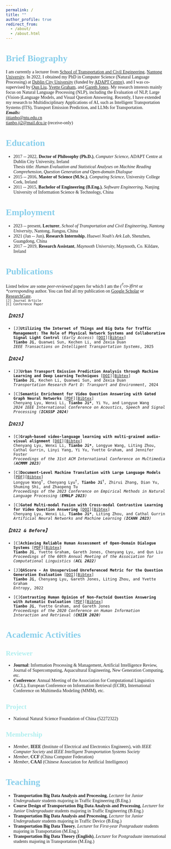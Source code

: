 ```yaml
---
permalink: /
title: ""
author_profile: true
redirect_from: 
  - /about/
  - /about.html
---
```

<style>
body {
  font-family: "Times New Roman", Times, serif;
}
h1 {
  color: #87CEEB
}
h2 {
  color: #AFEEEE
}
p {
  font-size: 14px
}
li {
  font-size: 14px
}
</style>

# Brief Biography
I am currently a lecturer from [School of Transportation and Civil Engineering](https://jttm.ntu.edu.cn/), [Nantong University](https://www.ntu.edu.cn/). In 2022, I obtained my PhD in Computer Science (Natural Language Processing) at [Dublin City University](https://www.dcu.ie/) (funded by [ADAPT Centre](https://www.adaptcentre.ie/)), and I was co-supervised by [Qun Liu](https://liuquncn.github.io/index_en.html), [Yvette Graham](https://www.tcd.ie/scss/people/academic-staff/ygraham/), and [Gareth Jones](https://www.dcu.ie/computing/people/gareth-jones). My research interests mainly focus on Natural Language Processing (NLP), including the Evaluation of NLP, Large (Vision-)Language Models, and Visual Question Answering. Recently, I have extended my research to Multidisciplinary Applications of AI, such as Intelligent Transportation Systems (ITS), Transport Emission Prediction, and LLMs for Transportation.  
***Emails:***  
jitianbo@ntu.edu.cn  
tianbo.ji2@mail.dcu.ie (receive-only)


# Education

* 2017 -- 2022, **Doctor of Philosophy (Ph.D.)**, *Computer Science*, ADAPT Centre at Dublin City University, Ireland  
Thesis title: *Human Evaluation and Statistical Analyses on Machine Reading Comprehension, Question Generation and Open-domain Dialogue*
* 2015 -- 2016, **Master of Science (M.Sc.)**, *Computing Science*, University College Cork, Ireland  
* 2011 -- 2015, **Bachelor of Engineering (B.Eng.)**, *Software Engineering*, Nanjing University of Information Science & Technology, China

# Employment

* 2023 -- present, **Lecturer**, *School of Transportation and Civil Engineering, Nantong University*, Nantong, Jiangsu, China
* 2021 (Jan -- Jun), **Research Internship**, *Huawei Noah's Ark Lab*, Shenzhen, Guangdong, China
* 2017 -- 2019, **Research Assistant**, *Maynooth University*, Maynooth, Co. Kildare, Ireland


# Publications

Listed below are some *peer-reviewed* papers for which I am the *(<sup>†</sup>co-)first* or *\*corresponding* author. You can find all my publication on [Google Scholar](https://scholar.google.com/citations?user=mLc1OxUAAAAJ&hl=en) or [ResearchGate](https://www.researchgate.net/profile/Tianbo-Ji).   
<span style="font-family: Consolas, monospace;"><sub><small>[J] Journal Article</small></sub>  
<sub><small>[C] Conference Paper</small></sub>
</span>

<!-- * [J]**3D Scene Graph Guesswork as a Heuristic Awareness for Embodied Zero-shot Object Navigation with Large Language Models** [[DOI](https://doi.org/)][[Bibtex](/publications/bibtex/tpami2026.bib)]   
**Tianbo Ji**, \*    
*IEEE Transactions on Pattern Analysis and Machine Intelligence*, 2026 -->

<!-- * [J]**Adaptive traffic signal control for energy efficiency using deep learning and consumer electronics**   [[DOI](https://doi.org/)][[Bibtex](/publications/bibtex/tce2025.bib)]   
**Tianbo Ji**, Peng Cheng, Kechen Li, Zhichao Cao, Zexia Duan\*, and Chenyang Lyu  
*IEEE Transactions on Consumer Electronics*, 2025 -->

<!-- * [J]**A Triple Multi-Modal Network Based on Generative Model for Traffic Accident Detection**   [[DOI](https://doi.org/)][[Bibtex](/publications/bibtex/)]   
**Tianbo Ji**, and Mi Li   
*IEEE Transactions on Intelligent Transportation Systems*, 2025 -->

<!-- * [J]**AI-powered traffic signal optimization for reducing both accident risks and vehicle idling emissions: A case study of monsoon-affected Asian cities**   [[DOI](https://doi.org/)][[Bibtex](/publications/bibtex/)]   
**Tianbo Ji**, Xuanhua Yin, Tianpei Tang, Zexia Duan, and Chenyang Lyu      
*IEEE Transactions on Intelligent Transportation Systems*, 2025 -->

<!-- * [J]**Social Implications of AI-Driven Traffic Management Systems**   [[DOI](https://doi.org/)][[Bibtex](/publications/bibtex/)]   
**Tianbo Ji**, Peng Cheng, Xuanhua Yin, Kechen Li, Zexia Duan, Tianpei Tang, Liting Zhou, and Chenyang Lyu      
*Sustainable Cities and Society*, 2025 -->

<!-- * [J]**A Framework for Explainable Toxic Language Detection in Online Game Conversations via Distilling GPT-4**  [[DOI](https://doi.org/)][[Bibtex](/publications/bibtex/.bib)]   
**Tianbo Ji**, Ali Ala, Quanwei Sun, Kechen Li, Zongshan Wang, and Seyedali Mirjalili   
*IEEE Transactions on Affective Computing*, 2026 -->

<!-- * [J]**Assessing the Impact of Super Typhoon on Terrestrial Ecosystems in Eastern Coastal China: A Case Study of Typhoon Lekima**  [[DOI](https://doi.org/)][[Bibtex](/publications/bibtex/ijde2025.bib)]   
Zexia Duan, Yichi Zhang, Sihui Fan, and **Tianbo Ji\***  
*International Journal of Digital Earth*, 2026 -->


##### <span style="font-family: Consolas, monospace;">【2025】</span>
* <span style="font-family: Consolas, monospace;font-size: 12px;">[J]**Utilizing the Internet of Things and Big Data for Traffic Management: The Role of Physical Network Systems and Collaborative Signal Light Control** (*Early Access*) [[DOI](https://doi.org/10.1109/TITS.2024.3519661)][[Bibtex](/publications/bibtex/tits2025.bib)]    
**Tianbo Ji**, Quanwei Sun, Kechen Li, and Zexia Duan    
*IEEE Transactions on Intelligent Transportation Systems*, 2025</span> 




##### <span style="font-family: Consolas, monospace;">【2024】</span>
* <span style="font-family: Consolas, monospace;font-size: 12px;">[J]**Urban Transport Emission Prediction Analysis through Machine Learning and Deep Learning Techniques** [[DOI](https://doi.org/10.1016/j.trd.2024.104389)][[Bibtex](/publications/bibtex/trd2024.bib)]  
**Tianbo Ji**, Kechen Li, Quanwei Sun, and Zexia Duan   
*Transportation Research Part D: Transport and Environment*, 2024</span>


* <span style="font-family: Consolas, monospace;font-size: 12px;">[C]**Semantic Enrichment for Video Question Answering with Gated Graph Neural Networks**  [[PDF](https://ieeexplore.ieee.org/stamp/stamp.jsp?tp=&arnumber=10447275)][[Bibtex](/publications/bibtex/icassp2024.bib)]   
Chenyang Lyu, Wenxi Li, **Tianbo Ji\***, Yi Yu, and Longyue Wang  
*2024 IEEE International Conference on Acoustics, Speech and Signal Processing (**ICASSP 2024**)*</span>

##### <span style="font-family: Consolas, monospace;">【2023】</span>

* <span style="font-family: Consolas, monospace;font-size: 12px;">[C]**Graph-based video-language learning with multi-grained audio-visual alignment**  [[DOI](https://doi.org/10.1145/3581783.3612132)][[Bibtex](/publications/bibtex/acmmm2023.bib)]   
Chenyang Lyu, Wenxi Li, **Tianbo Ji\***, Longyue Wang, Liting Zhou, Cathal Gurrin, Linyi Yang, Yi Yu, Yvette Graham, and Jennifer Foster  
*Proceedings of the 31st ACM International Conference on Multimedia (**ACMMM 2023**)*</span>

* <span style="font-family: Consolas, monospace;font-size: 12px;">[C]**Document-Level Machine Translation with Large Language Models** [[PDF](https://aclanthology.org/2023.emnlp-main.1036.pdf)][[Bibtex](/publications/bibtex/emnlp2023.bib)]   
Longyue Wang<sup>†</sup>, Chenyang Lyu<sup>†</sup>, **Tianbo Ji**<sup>†</sup>, Zhirui Zhang, Dian Yu, Shuming Shi, and Zhaopeng Tu  
*Proceedings of the 2023 Conference on Empirical Methods in Natural Language Processing (**EMNLP 2023**)*</span>

* <span style="font-family: Consolas, monospace;font-size: 12px;">[C]**Gated Multi-modal Fusion with Cross-modal Contrastive Learning for Video Question Answering** [[DOI](https://doi.org/10.1007/978-3-031-44195-0_35)][[Bibtex](/publications/bibtex/icann2023.bib)]   
Chenyang Lyu, Wenxi Li, **Tianbo Ji\***, Liting Zhou, and Cathal Gurrin  
*Artificial Neural Networks and Machine Learning (**ICANN 2023**)*</span>

##### <span style="font-family: Consolas, monospace;">【2022 & Before】</span>
* <span style="font-family: Consolas, monospace;font-size: 12px;">[C]**Achieving Reliable Human Assessment of Open-Domain Dialogue Systems** [[PDF](https://aclanthology.org/2022.acl-long.445.pdf)][[Bibtex](/publications/bibtex/acl2022.bib)]   
**Tianbo Ji**, Yvette Graham, Gareth Jones, Chenyang Lyu, and Qun Liu  
*Proceedings of the 60th Annual Meeting of the Association for Computational Linguistics (**ACL 2022**)*</span>

* <span style="font-family: Consolas, monospace;font-size: 12px;">[J]**QAScore - An Unsupervised Unreferenced Metric for the Question Generation Evaluation** [[DOI](https://doi.org/10.3390/e24111514)][[Bibtex](/publications/bibtex/entropy.bib)]   
**Tianbo Ji**, Chenyang Lyu, Gareth Jones, Liting Zhou, and Yvette Graham   
*Entropy*, 2022</span>

* <span style="font-family: Consolas, monospace;font-size: 12px;">[C]**Contrasting Human Opinion of Non-Factoid Question Answering with Automatic Evaluation** [[PDF](https://dl.acm.org/doi/pdf/10.1145/3343413.3377996)][[Bibtex](/publications/bibtex/chiir2020.bib)]   
**Tianbo Ji**, Yvette Graham, and Gareth Jones  
*Proceedings of the 2020 Conference on Human Information Interaction and Retrieval (**CHIIR 2020**)*</span>



# Academic Activities


## Reviewer

* **Journal**: Information Processing & Management, Artificial Intelligence Review, Journal of Supercomputing, Aquacultural Engineering, New Generation Computing, etc.
* **Conference**: Annual Meeting of the Association for Computational Linguistics (ACL), European Conference on Information Retrieval (ECIR), International Conference on Multimedia Modeling (MMM), etc.

## Project

* National Natural Science Foundation of China (52272322)


## Membership

* *Member*, **IEEE** (Institute of Electrical and Electronics Engineers), with *IEEE Computer Society* and *IEEE Intelligent Transportation Systems Society*
* *Member*, **CCF** (China Computer Federation)
* *Member*, **CAAI** (Chinese Association for Artificial Intelligence)
  

# Teaching

* **Transportation Big Data Analysis and Processing**, *Lecturer* for *Junior Undergraduate* students majoring in Traffic Engineering (B.Eng.)
* **Course Design of Transportation Big Data Analysis and Processing**, *Lecturer* for *Junior Undergraduate* students majoring in Traffic Engineering (B.Eng.)
* **Transportation Big Data Analysis and Processing**, *Lecturer* for *Junior Undergraduate* students majoring in Traffic Device (B.Eng.)
* **Transportation Big Data Theory**, *Lecturer* for *First-year Postgraduate* students majoring in Transportation (M.Eng.)
* **Transportation Big Data Theory (English)**, *Lecturer* for *Postgraduate* international students majoring in Transportation (M.Eng.)
<!-- * **Professional English for Traffic Engineering**, *Guest Lecturer* for *First-year Postgraduate* students majoring in Transportation (M.Eng.) -->